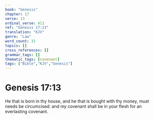 ```yaml
---
book: "Genesis"
chapter: 17
verse: 13
ordinal_verse: 411
ref: "Genesis 17:13"
translation: "KJV"
genre: "Law"
word_count: 31
topics: []
cross_references: []
grammar_tags: []
thematic_tags: [covenant]
tags: ["Bible","KJV","Genesis"]
---
```


# Genesis 17:13

He that is born in thy house, and he that is bought with thy money, must needs be circumcised: and my covenant shall be in your flesh for an everlasting covenant.
